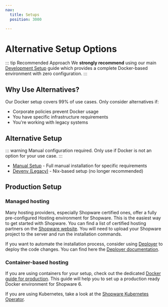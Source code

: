 ```yaml
---
nav:
  title: Setups
  position: 3000

---
```


# Alternative Setup Options

::: tip Recommended Approach
We **strongly recommend** using our main [Development Setup](../setup) guide which provides a complete Docker-based environment with zero configuration.
:::

## Why Use Alternatives?

Our Docker setup covers 99% of use cases. Only consider alternatives if:
- Corporate policies prevent Docker usage
- You have specific infrastructure requirements
- You're working with legacy systems

## Alternative Setup

::: warning
Manual configuration required. Only use if Docker is not an option for your use case.
:::

* [Manual Setup](../requirements) - Full manual installation for specific requirements
* [Devenv (Legacy)](../devenv) - Nix-based setup (no longer recommended)

## Production Setup

### Managed hosting

Many hosting providers, especially Shopware certified ones, offer a fully pre-configured Hosting environment for Shopware. This is the easiest way to get started with Shopware. You can find a list of certified hosting partners on the [Shopware website](https://www.shopware.com/en/partner/hosting/). You will need to upload your Shopware project to the server and run the installation commands.

If you want to automate the installation process, consider using [Deployer](https://deployer.org/) to deploy the code changes. You can find here the [Deployer documentation](../../hosting/installation-updates/deployments/deployment-with-deployer.md).

### Container-based hosting

If you are using containers for your setup, check out the dedicated [Docker guide for production](../../hosting/installation-updates/docker.md). This guide will help you to set up a production ready Docker environment for Shopware 6.

If you are using Kubernetes, take a look at the [Shopware Kubernetes Operator](https://github.com/shopware/shopware-operator).
